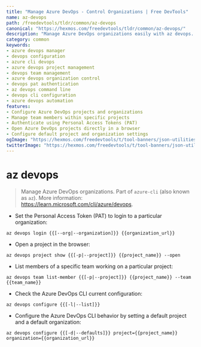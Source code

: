 ```yaml
---
title: "Manage Azure DevOps - Control Organizations | Free DevTools"
name: az-devops
path: /freedevtools/tldr/common/az-devops
canonical: "https://hexmos.com/freedevtools/tldr/common/az-devops/"
description: "Manage Azure DevOps organizations easily with az devops. Configure projects, manage teams, and streamline your development workflow with Azure CLI. Free online tool, no registration required."
category: common
keywords:
- azure devops manager
- devops configuration
- azure cli devops
- azure devops project management
- devops team management
- azure devops organization control
- devops pat authentication
- az devops command line
- devops cli configuration
- azure devops automation
features:
- Configure Azure DevOps projects and organizations
- Manage team members within specific projects
- Authenticate using Personal Access Tokens (PAT)
- Open Azure DevOps projects directly in a browser
- Configure default project and organization settings
ogImage: "https://hexmos.com/freedevtools/t/tool-banners/json-utilities-banner.png"
twitterImage: "https://hexmos.com/freedevtools/t/tool-banners/json-utilities-banner.png"
---
```


# az devops

> Manage Azure DevOps organizations.
> Part of `azure-cli` (also known as `az`).
> More information: <https://learn.microsoft.com/cli/azure/devops>.

- Set the Personal Access Token (PAT) to login to a particular organization:

`az devops login {{[--org|--organization]}} {{organization_url}}`

- Open a project in the browser:

`az devops project show {{[-p|--project]}} {{project_name}} --open`

- List members of a specific team working on a particular project:

`az devops team list-member {{[-p|--project]}} {{project_name}} --team {{team_name}}`

- Check the Azure DevOps CLI current configuration:

`az devops configure {{[-l|--list]}}`

- Configure the Azure DevOps CLI behavior by setting a default project and a default organization:

`az devops configure {{[-d|--defaults]}} project={{project_name}} organization={{organization_url}}`
